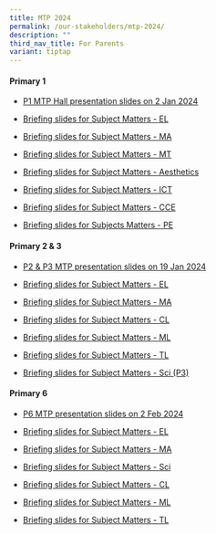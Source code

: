 ```yaml
---
title: MTP 2024
permalink: /our-stakeholders/mtp-2024/
description: ""
third_nav_title: For Parents
variant: tiptap
---
```

<h4>Primary 1</h4>
<ul data-tight="true" class="tight">
<li>
<p><a href="/files/2024%20MTP/1__P1_MTP_Hall_Briefing_2024_SLs_and_YH.pdf" rel="noopener noreferrer nofollow" target="_blank">P1 MTP Hall presentation slides on 2 Jan 2024</a>
</p>
</li>
<li>
<p><a href="https://youtu.be/6mwSgAolebQ" rel="noopener noreferrer nofollow" target="_blank">Briefing slides for Subject Matters - EL</a>
</p>
</li>
<li>
<p><a href="https://youtu.be/NTvh_1wfelM" rel="noopener noreferrer nofollow" target="_blank">Briefing slides for Subject Matters - MA</a>
</p>
</li>
<li>
<p><a href="https://youtu.be/jEEGdQ8JRzk" rel="noopener noreferrer nofollow" target="_blank">Briefing slides for Subject Matters - MT</a>
</p>
</li>
<li>
<p><a href="https://youtu.be/X2o6vQZUjlU" rel="noopener noreferrer nofollow" target="_blank">Briefing slides for Subject Matters - Aesthetics</a>
</p>
</li>
<li>
<p><a href="/files/2024%20MTP/3__P1_MTP_Hall_Briefing_2024_ICT.pdf" rel="noopener noreferrer nofollow" target="_blank">Briefing slides for Subject Matters - ICT</a>
</p>
</li>
<li>
<p><a href="/files/2024%20MTP/2__P1_MTP_Hall_Briefing_2024_CCE.pdf" rel="noopener noreferrer nofollow" target="_blank">Briefing slides for Subject Matters - CCE</a>
</p>
</li>
<li>
<p><a href="/files/2024%20MTP/8__PE_Dept_Sharing_for_P1_Parents_2024.pdf" rel="noopener noreferrer nofollow" target="_blank">Briefing slides for Subjects Matters - PE</a>
</p>
</li>
</ul>
<p></p>
<h4>Primary 2 &amp; 3</h4>
<ul data-tight="true" class="tight">
<li>
<p><a href="/files/2024 MTP/P2_and_P3_MTP_2024_19Jan2024.pdf" rel="noopener noreferrer nofollow" target="_blank">P2 &amp; P3 MTP presentation slides on 19 Jan 2024</a>
</p>
</li>
<li>
<p><a href="https://youtu.be/6qptnMnjoTc" rel="noopener noreferrer nofollow" target="_blank">Briefing slides for Subject Matters - EL</a>
</p>
</li>
<li>
<p><a href="https://youtu.be/1KLJqn1m8kw" rel="noopener noreferrer nofollow" target="_blank">Briefing slides for Subject Matters - MA</a>
</p>
</li>
<li>
<p><a href="https://youtu.be/X07DkjVfnWk" rel="noopener noreferrer nofollow" target="_blank">Briefing slides for Subject Matters - CL</a>
</p>
</li>
<li>
<p><a href="https://youtu.be/b85qoqiHYME" rel="noopener noreferrer nofollow" target="_blank">Briefing slides for Subject Matters - ML</a>
</p>
</li>
<li>
<p><a href="https://youtu.be/5BcVHmate8o" rel="noopener noreferrer nofollow" target="_blank">Briefing slides for Subject Matters - TL</a>
</p>
</li>
<li>
<p><a href="https://youtu.be/kgimnzo5b8k" rel="noopener noreferrer nofollow" target="_blank">Briefing slides for Subject Matters - Sci (P3)</a>
</p>
</li>
</ul>
<p></p>
<h4>Primary 6</h4>
<ul data-tight="true" class="tight">
<li>
<p><a href="/files/2024 MTP/P6_MTP_2024__2_Feb.pdf" rel="noopener noreferrer nofollow" target="_blank">P6 MTP presentation slides on 2 Feb 2024</a>
</p>
</li>
<li>
<p><a href="https://youtu.be/au0OkAoANqM?si=b3ZzZsg2OZo4tSzI" rel="noopener noreferrer nofollow" target="_blank">Briefing slides for Subject Matters - EL</a>
</p>
</li>
<li>
<p><a href="https://youtu.be/iTc5Sde_4pc?si=xjM4DcvT4OyaLES5" rel="noopener noreferrer nofollow" target="_blank">Briefing slides for Subject Matters - MA</a>
</p>
</li>
<li>
<p><a href="https://youtu.be/3PH16VExtDA?si=pP2JNUdxxRSzKiAm" rel="noopener noreferrer nofollow" target="_blank">Briefing slides for Subject Matters - Sci</a>
</p>
</li>
<li>
<p><a href="https://youtu.be/5y4QHjwoPAM?si=RkxB8F4PjnioBa2O" rel="noopener noreferrer nofollow" target="_blank">Briefing slides for Subject Matters - CL</a>
</p>
</li>
<li>
<p><a href="https://youtu.be/1YIQxU4IDcY?si=is7AlomLrxQRdPSJ" rel="noopener noreferrer nofollow" target="_blank">Briefing slides for Subject Matters - ML</a>
</p>
</li>
<li>
<p><a href="https://youtu.be/0Qv2eTzzGOc?si=v3WusJfAu6eNtLAD" rel="noopener noreferrer nofollow" target="_blank">Briefing slides for Subject Matters - TL</a>
</p>
</li>
</ul>
<p></p>
